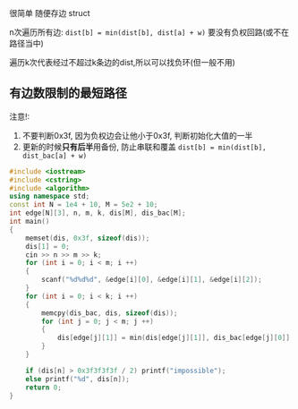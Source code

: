 很简单 随便存边 struct

n次遍历所有边:
    `dist[b] = min(dist[b], dist[a] + w)`
要没有负权回路(或不在路径当中)

遍历k次代表经过不超过k条边的dist,所以可以找负环(但一般不用)
## 有边数限制的最短路径
注意!:
1. 不要判断0x3f, 因为负权边会让他小于0x3f, 判断初始化大值的一半
2. 更新的时候**只有后半**用备份, 防止串联和覆盖
    `dist[b] = min(dist[b], dist_bac[a] + w)`
```c++
#include <iostream>
#include <cstring>
#include <algorithm>
using namespace std;
const int N = 1e4 + 10, M = 5e2 + 10;
int edge[N][3], n, m, k, dis[M], dis_bac[M];
int main()
{
    memset(dis, 0x3f, sizeof(dis));
    dis[1] = 0;
    cin >> n >> m >> k;
    for (int i = 0; i < m; i ++)
    {
        scanf("%d%d%d", &edge[i][0], &edge[i][1], &edge[i][2]);
    }
    for (int i = 0; i < k; i ++)
    {
        memcpy(dis_bac, dis, sizeof(dis));
        for (int j = 0; j < m; j ++)
        {
            dis[edge[j][1]] = min(dis[edge[j][1]], dis_bac[edge[j][0]] + edge[j][2]);
        }
    }

    if (dis[n] > 0x3f3f3f3f / 2) printf("impossible");
    else printf("%d", dis[n]);
    return 0;
}
```
    